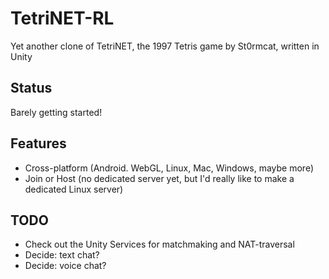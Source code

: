 # TetriNET-RL
Yet another clone of TetriNET, the 1997 Tetris game by St0rmcat, written in Unity

## Status
Barely getting started!

## Features
* Cross-platform (Android. WebGL, Linux, Mac, Windows, maybe more)
* Join or Host (no dedicated server yet, but I'd really like to make a dedicated Linux server)

## TODO
* Check out the Unity Services for matchmaking and NAT-traversal
* Decide: text chat?
* Decide: voice chat? 
